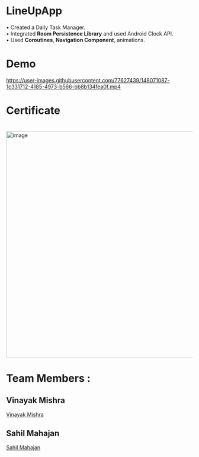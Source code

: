 # LineUpApp

• Created a Daily Task Manager.  <br />
• Integrated **Room Persistence Library** and used Android Clock API.  <br />
• Used **Coroutines**, **Navigation Component**, animations.  <br />

# Demo
https://user-images.githubusercontent.com/77627439/148071087-1c331712-4185-4973-b566-bb8b134fea0f.mp4

# Certificate
# 
<img width="611" alt="image" src="https://user-images.githubusercontent.com/85163724/165095792-84ff941d-e44a-40cc-9afd-56399e3043e1.png">

# Team Members :

## Vinayak Mishra
[Vinayak Mishra](https://github.com/VinayakMishraCoder)

## Sahil Mahajan
[Sahil Mahajan](https://github.com/Sahil-77)
